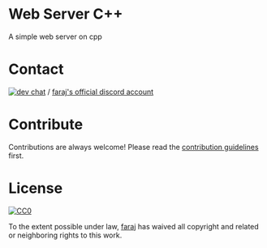 # Web Server C++
A simple web server on cpp

# Contact
[![dev chat](https://discordapp.com/api/guilds/776793836411813909/widget.png?style=shield)](https://discord.gg/java)
/
[faraj's official discord account](https://discord.com/users/635406751495356436)

# Contribute

Contributions are always welcome!
Please read the [contribution guidelines](contributing.md) first.

# License

[![CC0](https://licensebuttons.net/p/zero/1.0/88x31.png)](https://creativecommons.org/publicdomain/zero/1.0/)

To the extent possible under law, [faraj](https://faraaj.github.io) has waived all copyright and related or neighboring rights to this work.
